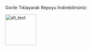 
 Gorile Tıklayarak Repoyu İndirebilirsiniz:

[<img alt="alt_text" width="100px" src="https://raw.githubusercontent.com/kerimmkirac/http-protocol-redirector/refs/heads/main/gorillaa.svg"/>](https://kerimmkirac.github.io/http-protocol-redirector/?r=cloudstreamrepo://raw.githubusercontent.com/kerimmkirac/cs-kerim/refs/heads/master/repo.json)
